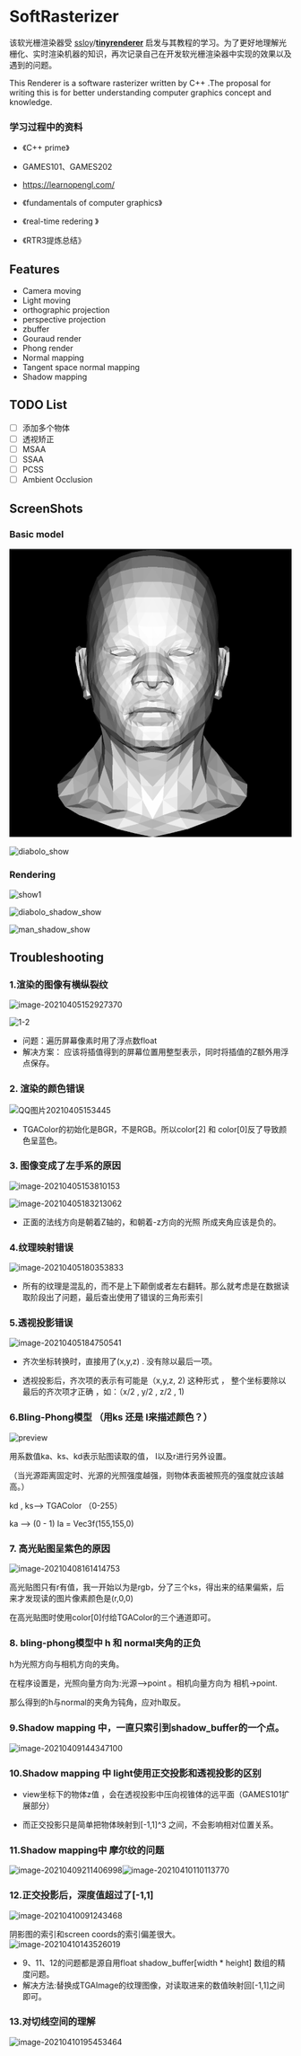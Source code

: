 # SoftRasterizer

该软光栅渲染器受  [ssloy](https://github.com/ssloy)/**[tinyrenderer](https://github.com/ssloy/tinyrenderer)** 启发与其教程的学习。为了更好地理解光栅化、实时渲染机器的知识，再次记录自己在开发软光栅渲染器中实现的效果以及遇到的问题。

 This Renderer is a software rasterizer written by C++ .The proposal for writing this is for better understanding computer graphics concept and knowledge.

### 学习过程中的资料

- 《C++ prime》
- GAMES101、GAMES202

- https://learnopengl.com/

- 《fundamentals of computer graphics》

- 《real-time redering  》

- 《RTR3提炼总结》



## Features

- Camera moving
- Light moving
- orthographic projection
- perspective projection
- zbuffer
- Gouraud render
- Phong render
- Normal mapping
- Tangent space normal mapping
- Shadow mapping

## TODO List

- [ ] 添加多个物体
- [ ] 透视矫正
- [ ] MSAA
- [ ] SSAA
- [ ] PCSS
- [ ] Ambient Occlusion

## ScreenShots

### Basic model  



![image-20210326160630849](https://github.com/Waterbearbear/SoftRasterizer/blob/main/output/texture.png?raw=true)

  ![diabolo_show](D:\project\zjx\GameDevoplement\SoftRasterizer\output\diabolo_show.png)

### Rendering  



![show1](D:\project\zjx\GameDevoplement\SoftRasterizer\output\show1.png)

![diabolo_shadow_show](D:\project\zjx\GameDevoplement\SoftRasterizer\output\diabolo_shadow_show.png)

![man_shadow_show](D:\project\zjx\GameDevoplement\SoftRasterizer\output\man_shadow_show.png)









## Troubleshooting  


### 1.渲染的图像有横纵裂纹  

![image-20210405152927370](D:\project\zjx\GameDevoplement\SoftRasterizer\output\1-1.png)

![1-2](D:\project\zjx\GameDevoplement\SoftRasterizer\output\1-2.png)



- 问题：遍历屏幕像素时用了浮点数float
- 解决方案： 应该将插值得到的屏幕位置用整型表示，同时将插值的Z额外用浮点保存。  



### 2. 渲染的颜色错误  



![QQ图片20210405153445](D:\project\zjx\GameDevoplement\SoftRasterizer\output\2-1.png)



- TGAColor的初始化是BGR，不是RGB。所以color[2] 和 color[0]反了导致颜色呈蓝色。



### 3. 图像变成了左手系的原因  


![image-20210405153810153](D:\project\zjx\GameDevoplement\SoftRasterizer\output\3-1.png)

![image-20210405183213062](D:\project\zjx\GameDevoplement\SoftRasterizer\output\3-2.png)

- 正面的法线方向是朝着Z轴的，和朝着-z方向的光照 所成夹角应该是负的。 

### 4.纹理映射错误  



![image-20210405180353833](D:\project\zjx\GameDevoplement\SoftRasterizer\output\4-1.png)



- 所有的纹理是混乱的，而不是上下颠倒或者左右翻转。那么就考虑是在数据读取阶段出了问题，最后查出使用了错误的三角形索引

### 5.透视投影错误  



![image-20210405184750541](D:\project\zjx\GameDevoplement\SoftRasterizer\output\5-1.png)



- 齐次坐标转换时，直接用了(x,y,z) . 没有除以最后一项。 

- 透视投影后，齐次项的表示有可能是（x,y,z, 2) 这种形式 ， 整个坐标要除以最后的齐次项才正确 ，如：（x/2 , y/2 , z/2 , 1) 



### 6.Bling-Phong模型 （用ks 还是 I来描述颜色？）

![preview](D:\project\zjx\GameDevoplement\SoftRasterizer\output\6-1.jpg)





用系数值ka、ks、kd表示贴图读取的值，    I以及r进行另外设置。

（当光源距离固定时、光源的光照强度越强，则物体表面被照亮的强度就应该越高。）

kd , ks--> TGAColor （0-255）

ka --> (0 - 1)  Ia = Vec3f(155,155,0)



### 7. 高光贴图呈紫色的原因

![image-20210408161414753](D:\project\zjx\GameDevoplement\SoftRasterizer\output\7-1.png)

高光贴图只有r有值，我一开始以为是rgb，分了三个ks，得出来的结果偏紫，后来才发现读的图片像素颜色是(r,0,0)

在高光贴图时使用color[0]付给TGAColor的三个通道即可。



### 8. bling-phong模型中 h 和 normal夹角的正负

h为光照方向与相机方向的夹角。

在程序设置是，光照向量方向为:光源-->point 。相机向量方向为 相机->point.

那么得到的h与normal的夹角为钝角，应对h取反。  



###  9.Shadow mapping 中，一直只索引到shadow_buffer的一个点。

![image-20210409144347100](D:\project\zjx\GameDevoplement\SoftRasterizer\output\91.png)



### 10.Shadow mapping 中 light使用正交投影和透视投影的区别

- view坐标下的物体z值 ，会在透视投影中压向视锥体的远平面（GAMES101扩展部分）

- 而正交投影只是简单把物体映射到[-1,1]^3 之间，不会影响相对位置关系。



### 11.Shadow mapping中 摩尔纹的问题

![image-20210409211406998](D:\project\zjx\GameDevoplement\SoftRasterizer\output\11-1.png)![image-20210410110113770](D:\project\zjx\GameDevoplement\SoftRasterizer\output\11-2.png)

### 12.正交投影后，深度值超过了[-1,1]

![image-20210410091243468](D:\project\zjx\GameDevoplement\SoftRasterizer\output\12-1.png)


  阴影图的索引和screen coords的索引偏差很大。
![image-20210410143526019](D:\project\zjx\GameDevoplement\SoftRasterizer\output\12-2.png)



- 9、11、12的问题都是源自用float shadow_buffer[width * height] 数组的精度问题。
- 解决方法:替换成TGAImage的纹理图像，对读取进来的数值映射回[-1,1]之间即可。



### 13.对切线空间的理解

![image-20210410195453464](D:\project\zjx\GameDevoplement\SoftRasterizer\output\13-1.png)